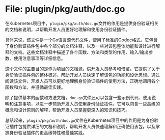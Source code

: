 # File: plugin/pkg/auth/doc.go

在Kubernetes项目中，`plugin/pkg/auth/doc.go`文件的作用是提供身份验证相关的文档和说明，以帮助开发人员更好地理解和使用身份验证插件。

具体来说，该文件是一个Go语言源代码文件，使用了标准的Godoc格式。它包含了身份验证插件包中各个部分的文档注释，以及一些对该包整体功能和设计进行解释的文档。这些文档注释中描述了各个函数、方法和类型的作用、输入/输出参数、使用注意事项等详细信息。

这个文件的主要目的是作为项目的文档源，供开发人员参考和借鉴。它提供了关于身份验证插件包的整体概述，帮助开发人员快速了解该包的功能和设计思想。通过阅读该文件，开发人员可以更好地理解身份验证插件的使用方法，正确地调用各个函数和方法，并遵循最佳实践。

除了提供基本的函数和方法文档，`doc.go`文件还可以包含一些示例代码、使用说明和注意事项，以进一步辅助开发人员使用身份验证插件。它可以包含一些高级的概念和设计原则的解释，帮助开发人员掌握更深入的知识和技巧。

总结起来，`plugin/pkg/auth/doc.go`文件在Kubernetes项目中的作用是为身份验证插件包提供详细的文档和说明，帮助开发人员快速理解和正确使用该包，以及掌握身份验证插件的更高级特性和最佳实践。

